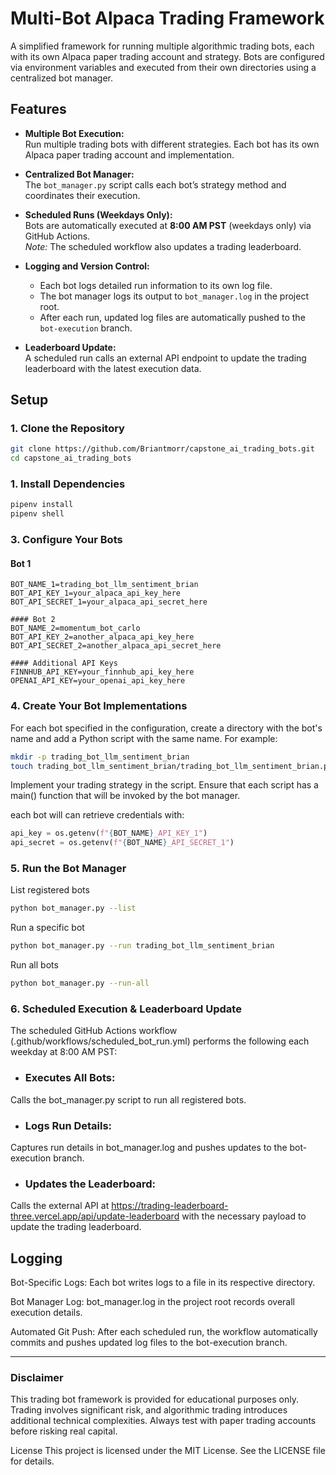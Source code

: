 # Multi-Bot Alpaca Trading Framework

A simplified framework for running multiple algorithmic trading bots, each with its own Alpaca paper trading account and strategy. Bots are configured via environment variables and executed from their own directories using a centralized bot manager.

## Features

- **Multiple Bot Execution:**  
  Run multiple trading bots with different strategies. Each bot has its own Alpaca paper trading account and implementation.

- **Centralized Bot Manager:**  
  The `bot_manager.py` script calls each bot’s strategy method and coordinates their execution.

- **Scheduled Runs (Weekdays Only):**  
  Bots are automatically executed at **8:00 AM PST** (weekdays only) via GitHub Actions.  
  *Note:* The scheduled workflow also updates a trading leaderboard.

- **Logging and Version Control:**  
  - Each bot logs detailed run information to its own log file.
  - The bot manager logs its output to `bot_manager.log` in the project root.
  - After each run, updated log files are automatically pushed to the `bot-execution` branch.

- **Leaderboard Update:**  
  A scheduled run calls an external API endpoint to update the trading leaderboard with the latest execution data.


## Setup

### 1. Clone the Repository

```bash
git clone https://github.com/Briantmorr/capstone_ai_trading_bots.git
cd capstone_ai_trading_bots
```

### 1. Install Dependencies
```bash
pipenv install
pipenv shell
```

### 3. Configure Your Bots
#### Bot 1
```
BOT_NAME_1=trading_bot_llm_sentiment_brian
BOT_API_KEY_1=your_alpaca_api_key_here
BOT_API_SECRET_1=your_alpaca_api_secret_here

#### Bot 2
BOT_NAME_2=momentum_bot_carlo
BOT_API_KEY_2=another_alpaca_api_key_here
BOT_API_SECRET_2=another_alpaca_api_secret_here

#### Additional API Keys
FINNHUB_API_KEY=your_finnhub_api_key_here
OPENAI_API_KEY=your_openai_api_key_here
```

### 4. Create Your Bot Implementations
For each bot specified in the configuration, create a directory with the bot's name and add a Python script with the same name. For example:
```bash
mkdir -p trading_bot_llm_sentiment_brian
touch trading_bot_llm_sentiment_brian/trading_bot_llm_sentiment_brian.py
```

Implement your trading strategy in the script. Ensure that each script has a main() function that will be invoked by the bot manager.


each bot will can retrieve credentials with:
```python
api_key = os.getenv(f"{BOT_NAME}_API_KEY_1")
api_secret = os.getenv(f"{BOT_NAME}_API_SECRET_1")
```

### 5. Run the Bot Manager
List registered bots
```bash
python bot_manager.py --list
```
Run a specific bot
```bash
python bot_manager.py --run trading_bot_llm_sentiment_brian
```
Run all bots
```bash
python bot_manager.py --run-all
```

### 6. Scheduled Execution & Leaderboard Update

The scheduled GitHub Actions workflow (.github/workflows/scheduled_bot_run.yml) performs the following each weekday at 8:00 AM PST:

- ### Executes All Bots:

Calls the bot_manager.py script to run all registered bots.

- ### Logs Run Details:

Captures run details in bot_manager.log and pushes updates to the bot-execution branch.

- ### Updates the Leaderboard:
Calls the external API at https://trading-leaderboard-three.vercel.app/api/update-leaderboard with the necessary payload to update the trading leaderboard.

## Logging
Bot-Specific Logs:
Each bot writes logs to a file in its respective directory.

Bot Manager Log:
bot_manager.log in the project root records overall execution details.

Automated Git Push:
After each scheduled run, the workflow automatically commits and pushes updated log files to the bot-execution branch.

---
### Disclaimer
This trading bot framework is provided for educational purposes only. Trading involves significant risk, and algorithmic trading introduces additional technical complexities. Always test with paper trading accounts before risking real capital.

License
This project is licensed under the MIT License. See the LICENSE file for details.